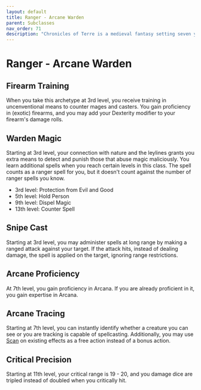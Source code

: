 ```yaml
---
layout: default
title: Ranger - Arcane Warden
parent: Subclasses
nav_order: 71
description: "Chronicles of Terre is a medieval fantasy setting seven years in the writing, currently for dungeons & dragons 5th edition."
---
```


# Ranger - Arcane Warden

## Firearm Training

When you take this archetype at 3rd level, you receive training in uncenventional means to counter mages and casters. You gain proficiency in (exotic) firearms, and you may add your Dexterity modifier to your firearm's damage rolls. 

## Warden Magic

Starting at 3rd level, your connection with nature and the leylines grants you extra means to detect and punish those that abuse magic maliciously. You learn additional spells when you reach certain levels in this class. The spell counts as a ranger spell for you, but it doesn't count against the number of ranger spells you know.
- 3rd level: Protection from Evil and Good
- 5th level: Hold Person
- 9th level: Dispel Magic
- 13th level: Counter Spell

## Snipe Cast

Starting at 3rd level, you may administer spells at long range by making a ranged attack against your target. If the attack hits, instead of dealing damage, the spell is applied on the target, ignoring range restrictions.

## Arcane Proficiency

At 7th level, you gain proficiency in Arcana. If you are already proficient in it, you gain expertise in Arcana.

## Arcane Tracing

Starting at 7th level, you can instantly identify whether a creature you can see or you are tracking is capable of spellcasting. Additionally, you may use [Scan](../homebrew/scan) on existing effects as a free action instead of a bonus action.

## Critical Precision

Starting at 11th level, your critical range is 19 - 20, and you damage dice are tripled instead of doubled when you critically hit.